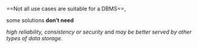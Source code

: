 ==Not all use cases are suitable for a DBMS==,
	 
some solutions **don’t need**

*high reliability, consistency or security* and *may be better served by other types of data storage.*